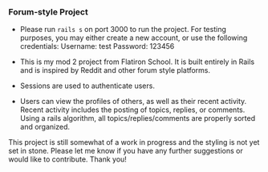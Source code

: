 ### Forum-style Project

- Please run `rails s` on port 3000 to run the project. For testing purposes, you may either create a new account, or use the following credentials: 
                      Username: test
                      Password: 123456

- This is my mod 2 project from Flatiron School. It is built entirely in Rails and is inspired by Reddit and other forum style platforms.

- Sessions are used to authenticate users.

- Users can view the profiles of others, as well as their recent activity. Recent activity includes the posting of topics, replies, or comments. Using a rails algorithm, all topics/replies/comments are properly sorted and organized.

This project is still somewhat of a work in progress and the styling is not yet set in stone. Please let me know if you have any further suggestions or would like to contribute. Thank you!